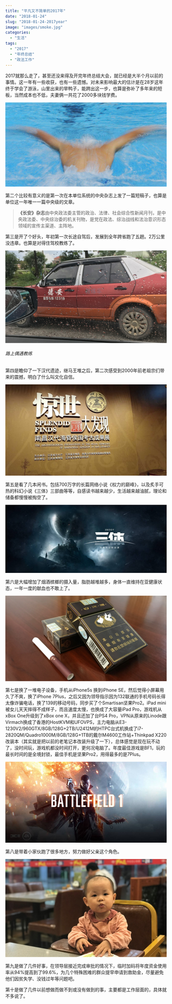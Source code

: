 ```yaml
---
title: "平凡又不简单的2017年"
date: "2018-01-24"
slug: "2018-01-24-2017year"
image: "images/smoke.jpg"
categories: 
  - "生活"
tags: 
  - "2017"
  - "年终总结"
  - "政法工作"
---
```


2017就那么走了，甚至还没来得及开完年终总结大会，就已经是大半个月以前的事情。这一年有一些收获，也有一些遗憾。对未来影响最大的估计是在28岁这年终于学会了游泳，山里出来的旱鸭子，能跨出这一步，也算是弥补了多年来的短板，当然成本也不低，夫妻俩一共花了2000多块钱学费。

![](images/timg.jpg)

第二个比较有意义的是第一次在本单位系统的中央杂志上发了一篇短稿子，也算是单位这一年唯一一篇中央级的文章。

 > **《长安》杂志**由中央政法委主管的政治、法律、社会综合性新闻月刊，是中央政法委、中央综治委的机关刊物，是党在政法、综治战线和法治意识形态领域的宣传主渠道、主阵地。

第三是开了个好头，年初第一次长途自驾后，发展到全年跨省跑了五趟。2万公里没违章。也算是对得住驾校教练了。

![](images/jiaolian.jpg)

###### 路上偶遇教练

第四是瞻仰了一下汉代遗迹，继马王堆之后，第二次感受到2000年前老祖宗们带来的震撼，明白了什么叫文化自信。

![](images/nanchang.jpg)

第五是看了几本闲书。包括700万字的长篇网络小说《权力的巅峰》，以及炙手可热的科幻小说《三体》三部曲等等，自感读书越来越少，生活越来越油腻，理论和储备都慢慢被掏空了。

![](images/3body.jpg)

第六是大幅增加了烟酒槟榔的摄入量，脂肪越堆越多，身体一直维持在亚健康状态，一年一度的献血也不敢上了。

![](images/smoke.jpg)

第七是换了一堆电子设备，手机从iPhone5s 换到iPhone SE，然后觉得小屏幕用久了不爽，换了iPhone 7Plus，之后又因为领导指示因为132联通的手机号码长得太像诈骗电话，换了139的移动号码，同步买了个Smartisan坚果Pro2。iPad mini被女儿天天摔得不成样子，而且速度太慢，也换成了大容量iPad Pro，游戏机从xBox One升级到了xBox one X，并且还加了台PS4 Pro，VPN从原来的Linode跟Virmach换成了香港的HostKVM和UFOVPS，主力电脑从E3-1230V2/960GTX/8GB/128G+2TB/U2412M的HTPC台式机换成了i7-2820QM/Quadro1000M/8GB/128G+1TB的戴尔M4600工作站+Thinkpad X220改装本（其实就是把以前的老笔记本改装升级了一下），总体感觉是现在玩不动了，没时间玩，游戏机都没时间打开，更何况电脑了。年度最佳游戏是BF1，玩的最长时间的是全境封锁，最佳手机是坚果Pro2，用得最多的是7Plus。

![](images/bf1.jpg)

第八是带着小家伙跑了很多地方，努力做好父亲这个角色。

![](images/baby.jpg)

第九是做了几件好事，在领导层接近完成审批的情况下，临时加码将年度资金使用率从94%提高到了99.6%，为几个特殊困难的群众提早申请到救助金，尽量避免他们因贫失学、没钱过年等问题吧。

第十是做了几件以前想做而做不到或没有做到的事，主要都是工作层面的，具体就不多说了。
